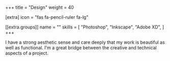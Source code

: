 +++
title = "Design"
weight = 40

[extra]
icon = "fas fa-pencil-ruler fa-lg"

[[extra.groups]]
name = ""
skills = [
    "Photoshop",
    "Inkscape",
    "Adobe XD",
]
+++

I have a strong aesthetic sense and care deeply that my work is beautiful as well as functional. I'm a great bridge between the creative and technical aspects of a project.
